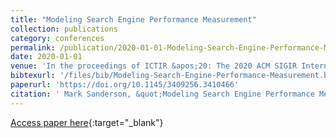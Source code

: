 ```yaml
---
title: "Modeling Search Engine Performance Measurement"
collection: publications
category: conferences
permalink: /publication/2020-01-01-Modeling-Search-Engine-Performance-Measurement
date: 2020-01-01
venue: 'In the proceedings of ICTIR &apos;20: The 2020 ACM SIGIR International Conference on the Theory of Information Retrieval, Virtual Event, Norway, September 14-17, 2020'
bibtexurl: '/files/bib/Modeling-Search-Engine-Performance-Measurement.bib'
paperurl: 'https://doi.org/10.1145/3409256.3410466'
citation: ' Mark Sanderson, &quot;Modeling Search Engine Performance Measurement.&quot; In the proceedings of ICTIR &amp;apos;20: The 2020 ACM SIGIR International Conference on the Theory of Information Retrieval, Virtual Event, Norway, September 14-17, 2020, 2020.'
---
```

[Access paper here](https://doi.org/10.1145/3409256.3410466){:target="_blank"}
